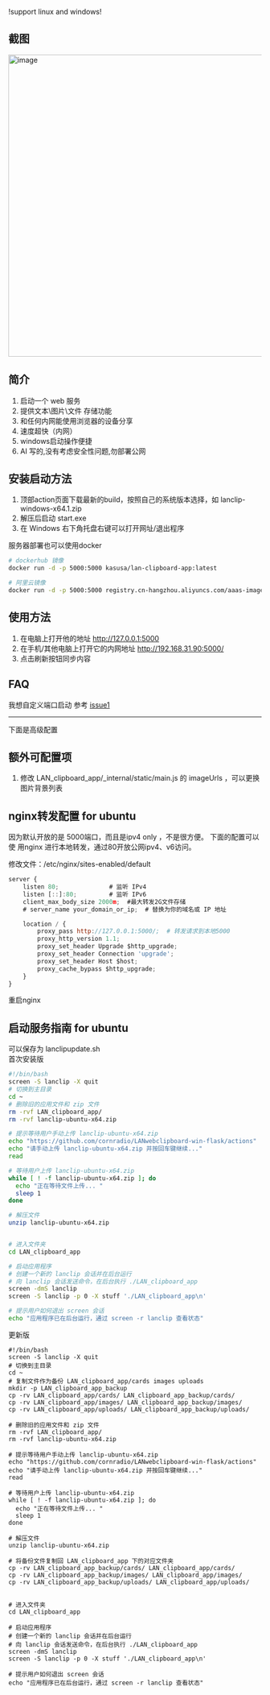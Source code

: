 !support linux and windows!
## 截图

<img src="https://github.com/user-attachments/assets/70c4b599-0cb0-4ed1-9fad-ae52b06fecd7" alt="image" width="600"/>



## 简介
1.  启动一个 web 服务
2.  提供文本\图片\文件 存储功能
3.  和任何内网能使用浏览器的设备分享
4.  速度超快（内网）
5.  windows启动操作便捷
6.  AI 写的,没有考虑安全性问题,勿部署公网

## 安装启动方法
1. 顶部action页面下载最新的build，按照自己的系统版本选择，如 lanclip-windows-x64.1.zip
2. 解压后启动 start.exe
3. 在 Windows 右下角托盘右键可以打开网址/退出程序

服务器部署也可以使用docker

```sh
# dockerhub 镜像
docker run -d -p 5000:5000 kasusa/lan-clipboard-app:latest

# 阿里云镜像
docker run -d -p 5000:5000 registry.cn-hangzhou.aliyuncs.com/aaas-images/lan-clipboard-app:latest
```



## 使用方法
1. 在电脑上打开他的地址 http://127.0.0.1:5000
2. 在手机/其他电脑上打开它的内网地址 http://192.168.31.90:5000/
3. 点击刷新按钮同步内容


## FAQ
我想自定义端口启动 参考 [issue1](https://github.com/cornradio/LANwebclipboard-win-flask/issues/1)

---

下面是高级配置


## 额外可配置项
1. 修改 LAN_clipboard_app/_internal/static/main.js 的 imageUrls ，可以更换图片背景列表

## nginx转发配置 for ubuntu
因为默认开放的是 5000端口，而且是ipv4 only ，不是很方便。
下面的配置可以使 用nginx 进行本地转发，通过80开放公网ipv4、v6访问。

修改文件：/etc/nginx/sites-enabled/default 
```js
server {
    listen 80;              # 监听 IPv4
    listen [::]:80;         # 监听 IPv6
    client_max_body_size 2000m;  #最大转发2G文件存储
    # server_name your_domain_or_ip;  # 替换为你的域名或 IP 地址

    location / {
        proxy_pass http://127.0.0.1:5000/;  # 转发请求到本地5000
        proxy_http_version 1.1;
        proxy_set_header Upgrade $http_upgrade;
        proxy_set_header Connection 'upgrade';
        proxy_set_header Host $host;
        proxy_cache_bypass $http_upgrade;
    }
}
```
重启nginx

## 启动服务指南 for ubuntu
可以保存为 lanclipupdate.sh  
首次安装版
```sh
#!/bin/bash
screen -S lanclip -X quit
# 切换到主目录
cd ~
# 删除旧的应用文件和 zip 文件
rm -rvf LAN_clipboard_app/
rm -rvf lanclip-ubuntu-x64.zip

# 提示等待用户手动上传 lanclip-ubuntu-x64.zip
echo "https://github.com/cornradio/LANwebclipboard-win-flask/actions"
echo "请手动上传 lanclip-ubuntu-x64.zip 并按回车键继续..."
read

# 等待用户上传 lanclip-ubuntu-x64.zip
while [ ! -f lanclip-ubuntu-x64.zip ]; do
  echo "正在等待文件上传... "
  sleep 1
done

# 解压文件
unzip lanclip-ubuntu-x64.zip


# 进入文件夹
cd LAN_clipboard_app

# 启动应用程序
# 创建一个新的 lanclip 会话并在后台运行
# 向 lanclip 会话发送命令，在后台执行 ./LAN_clipboard_app
screen -dmS lanclip
screen -S lanclip -p 0 -X stuff './LAN_clipboard_app\n'

# 提示用户如何退出 screen 会话
echo "应用程序已在后台运行，通过 screen -r lanclip 查看状态"
```

更新版
```
#!/bin/bash
screen -S lanclip -X quit
# 切换到主目录
cd ~
# 复制文件作为备份 LAN_clipboard_app/cards images uploads
mkdir -p LAN_clipboard_app_backup
cp -rv LAN_clipboard_app/cards/ LAN_clipboard_app_backup/cards/
cp -rv LAN_clipboard_app/images/ LAN_clipboard_app_backup/images/
cp -rv LAN_clipboard_app/uploads/ LAN_clipboard_app_backup/uploads/

# 删除旧的应用文件和 zip 文件
rm -rvf LAN_clipboard_app/
rm -rvf lanclip-ubuntu-x64.zip

# 提示等待用户手动上传 lanclip-ubuntu-x64.zip
echo "https://github.com/cornradio/LANwebclipboard-win-flask/actions"
echo "请手动上传 lanclip-ubuntu-x64.zip 并按回车键继续..."
read

# 等待用户上传 lanclip-ubuntu-x64.zip
while [ ! -f lanclip-ubuntu-x64.zip ]; do
  echo "正在等待文件上传... "
  sleep 1
done

# 解压文件
unzip lanclip-ubuntu-x64.zip

# 将备份文件复制回 LAN_clipboard_app 下的对应文件夹
cp -rv LAN_clipboard_app_backup/cards/ LAN_clipboard_app/cards/
cp -rv LAN_clipboard_app_backup/images/ LAN_clipboard_app/images/
cp -rv LAN_clipboard_app_backup/uploads/ LAN_clipboard_app/uploads/


# 进入文件夹
cd LAN_clipboard_app

# 启动应用程序
# 创建一个新的 lanclip 会话并在后台运行
# 向 lanclip 会话发送命令，在后台执行 ./LAN_clipboard_app
screen -dmS lanclip
screen -S lanclip -p 0 -X stuff './LAN_clipboard_app\n'

# 提示用户如何退出 screen 会话
echo "应用程序已在后台运行，通过 screen -r lanclip 查看状态"
```






